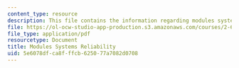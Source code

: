 ```yaml
---
content_type: resource
description: This file contains the information regarding modules systems reliability.
file: https://ol-ocw-studio-app-production.s3.amazonaws.com/courses/2-627-fundamentals-of-photovoltaics-fall-2013/5e6078dfca8fffcb625077a7082d0708_MIT2_627F13_lec17.pdf
file_type: application/pdf
resourcetype: Document
title: Modules Systems Reliability
uid: 5e6078df-ca8f-ffcb-6250-77a7082d0708
---
```

